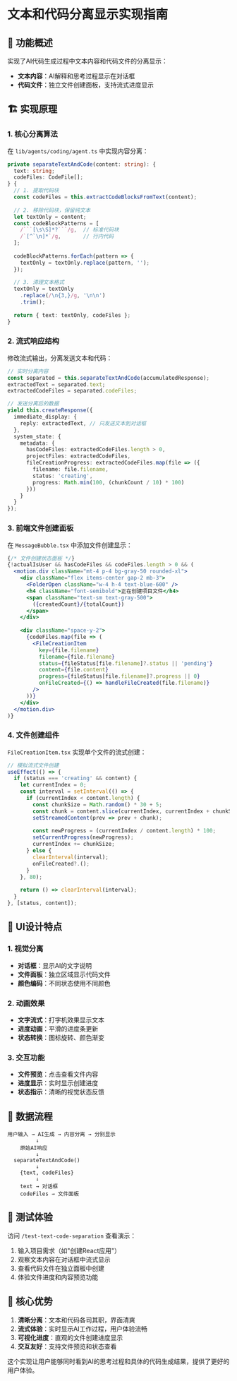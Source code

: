 # 文本和代码分离显示实现指南

## 🎯 功能概述

实现了AI代码生成过程中文本内容和代码文件的分离显示：
- **文本内容**：AI解释和思考过程显示在对话框
- **代码文件**：独立文件创建面板，支持流式进度显示

## 🏗️ 实现原理

### 1. 核心分离算法

在 `lib/agents/coding/agent.ts` 中实现内容分离：

```typescript
private separateTextAndCode(content: string): {
  text: string;
  codeFiles: CodeFile[];
} {
  // 1. 提取代码块
  const codeFiles = this.extractCodeBlocksFromText(content);
  
  // 2. 移除代码块，保留纯文本
  let textOnly = content;
  const codeBlockPatterns = [
    /```[\s\S]*?```/g,  // 标准代码块
    /`[^`\n]*`/g,       // 行内代码
  ];
  
  codeBlockPatterns.forEach(pattern => {
    textOnly = textOnly.replace(pattern, '');
  });
  
  // 3. 清理文本格式
  textOnly = textOnly
    .replace(/\n{3,}/g, '\n\n')
    .trim();
    
  return { text: textOnly, codeFiles };
}
```

### 2. 流式响应结构

修改流式输出，分离发送文本和代码：

```typescript
// 实时分离内容
const separated = this.separateTextAndCode(accumulatedResponse);
extractedText = separated.text;
extractedCodeFiles = separated.codeFiles;

// 发送分离后的数据
yield this.createResponse({
  immediate_display: {
    reply: extractedText, // 只发送文本到对话框
  },
  system_state: {
    metadata: {
      hasCodeFiles: extractedCodeFiles.length > 0,
      projectFiles: extractedCodeFiles,
      fileCreationProgress: extractedCodeFiles.map(file => ({
        filename: file.filename,
        status: 'creating',
        progress: Math.min(100, (chunkCount / 10) * 100)
      }))
    }
  }
});
```

### 3. 前端文件创建面板

在 `MessageBubble.tsx` 中添加文件创建显示：

```jsx
{/* 文件创建状态面板 */}
{!actualIsUser && hasCodeFiles && codeFiles.length > 0 && (
  <motion.div className="mt-4 p-4 bg-gray-50 rounded-xl">
    <div className="flex items-center gap-2 mb-3">
      <FolderOpen className="w-4 h-4 text-blue-600" />
      <h4 className="font-semibold">正在创建项目文件</h4>
      <span className="text-sm text-gray-500">
        ({createdCount}/{totalCount})
      </span>
    </div>
    
    <div className="space-y-2">
      {codeFiles.map(file => (
        <FileCreationItem
          key={file.filename}
          filename={file.filename}
          status={fileStatus[file.filename]?.status || 'pending'}
          content={file.content}
          progress={fileStatus[file.filename]?.progress || 0}
          onFileCreated={() => handleFileCreated(file.filename)}
        />
      ))}
    </div>
  </motion.div>
)}
```

### 4. 文件创建组件

`FileCreationItem.tsx` 实现单个文件的流式创建：

```typescript
// 模拟流式文件创建
useEffect(() => {
  if (status === 'creating' && content) {
    let currentIndex = 0;
    const interval = setInterval(() => {
      if (currentIndex < content.length) {
        const chunkSize = Math.random() * 30 + 5;
        const chunk = content.slice(currentIndex, currentIndex + chunkSize);
        setStreamedContent(prev => prev + chunk);
        
        const newProgress = (currentIndex / content.length) * 100;
        setCurrentProgress(newProgress);
        currentIndex += chunkSize;
      } else {
        clearInterval(interval);
        onFileCreated?.();
      }
    }, 80);
    
    return () => clearInterval(interval);
  }
}, [status, content]);
```

## 🎨 UI设计特点

### 1. 视觉分离
- **对话框**：显示AI的文字说明
- **文件面板**：独立区域显示代码文件
- **颜色编码**：不同状态使用不同颜色

### 2. 动画效果
- **文字流式**：打字机效果显示文本
- **进度动画**：平滑的进度条更新
- **状态转换**：图标旋转、颜色渐变

### 3. 交互功能
- **文件预览**：点击查看文件内容
- **进度显示**：实时显示创建进度
- **状态指示**：清晰的视觉状态反馈

## 🔄 数据流程

```
用户输入 → AI生成 → 内容分离 → 分别显示
         ↓
    原始AI响应
         ↓
  separateTextAndCode()
         ↓
    {text, codeFiles}
         ↓
    text → 对话框
    codeFiles → 文件面板
```

## 🧪 测试体验

访问 `/test-text-code-separation` 查看演示：

1. 输入项目需求（如"创建React应用"）
2. 观察文本内容在对话框中流式显示
3. 查看代码文件在独立面板中创建
4. 体验文件进度和内容预览功能

## 🚀 核心优势

1. **清晰分离**：文本和代码各司其职，界面清爽
2. **流式体验**：实时显示AI工作过程，用户体验流畅
3. **可视化进度**：直观的文件创建进度显示
4. **交互友好**：支持文件预览和状态查看

这个实现让用户能够同时看到AI的思考过程和具体的代码生成结果，提供了更好的用户体验。 